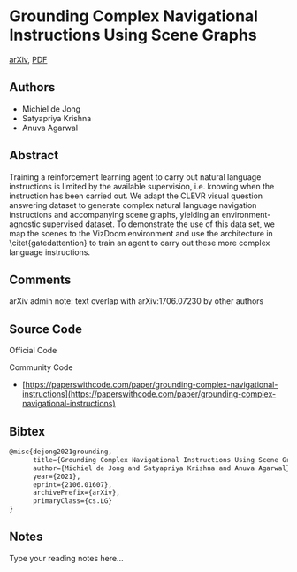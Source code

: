 
# Grounding Complex Navigational Instructions Using Scene Graphs

[arXiv](https://arxiv.org/abs/2106.01607), [PDF](https://arxiv.org/pdf/2106.01607.pdf)

## Authors

- Michiel de Jong
- Satyapriya Krishna
- Anuva Agarwal

## Abstract

Training a reinforcement learning agent to carry out natural language instructions is limited by the available supervision, i.e. knowing when the instruction has been carried out. We adapt the CLEVR visual question answering dataset to generate complex natural language navigation instructions and accompanying scene graphs, yielding an environment-agnostic supervised dataset. To demonstrate the use of this data set, we map the scenes to the VizDoom environment and use the architecture in \citet{gatedattention} to train an agent to carry out these more complex language instructions.

## Comments

arXiv admin note: text overlap with arXiv:1706.07230 by other authors

## Source Code

Official Code



Community Code

- [https://paperswithcode.com/paper/grounding-complex-navigational-instructions](https://paperswithcode.com/paper/grounding-complex-navigational-instructions)

## Bibtex

```tex
@misc{dejong2021grounding,
      title={Grounding Complex Navigational Instructions Using Scene Graphs}, 
      author={Michiel de Jong and Satyapriya Krishna and Anuva Agarwal},
      year={2021},
      eprint={2106.01607},
      archivePrefix={arXiv},
      primaryClass={cs.LG}
}
```

## Notes

Type your reading notes here...

